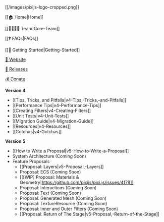 [[/images/pixijs-logo-cropped.png]]

[[:house: Home|Home]]

[[:family_man_woman_girl_boy: Team|Core-Team]]

[[:question: FAQs|FAQs]]

[[:beginner: Getting Started|Getting-Started]]

[:rocket: Website](http://www.pixijs.com/)

[:floppy_disk: Releases](https://github.com/pixijs/pixi.js/releases)

[:moneybag: Donate](https://www.patreon.com/user?u=2384552)

**Version 4**
- [[Tips, Tricks, and Pitfalls|v4-Tips,-Tricks,-and-Pitfalls]]
- [[Performance Tips|v4-Performance-Tips]]
- [[Creating Filters|v4-Creating-Filters]]
- [[Unit Tests|v4-Unit-Tests]]
- [[Migration Guide|v4-Migration-Guide]]
- [[Resources|v4-Resources]]
- [[Gotchas|v4-Gotchas]]

**Version 5**
- [[How to Write a Proposal|v5-How-to-Write-a-Proposal]]
- System Architecture (Coming Soon)
- Feature Proposals
    - [[Proposal: Layers|v5-Proposal,-Layers]]
    - Proposal: ECS (Coming Soon)
    - [[[WIP] Proposal: Materials & Geometry|https://github.com/pixijs/pixi.js/issues/4178]]
    - Proposal: Interactions (Coming Soon)
    - Proposal: Text (Coming Soon)
    - Proposal: Generated Mesh (Coming Soon)
    - Proposal: TextureResource (Coming Soon)
    - Proposal: Inner and Outer Filters (Coming Soon)
    - [[Proposal: Return of The Stage|v5-Proposal,-Return-of-the-Stage]]